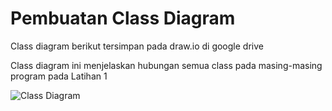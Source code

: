 # Pembuatan Class Diagram
Class diagram berikut tersimpan pada draw.io di google drive

Class diagram ini menjelaskan hubungan semua class pada masing-masing program pada Latihan 1

![Class Diagram](https://drive.google.com/file/d/1-MBa5PSHVmmWPKn3dFFC1KTJNCg9EhaL/view?usp=sharing)
